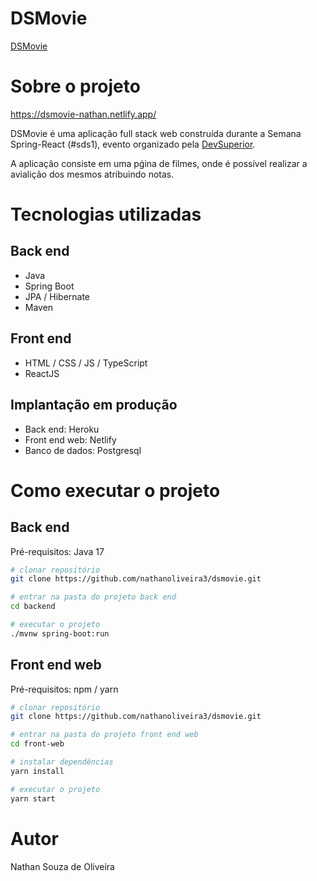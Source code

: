 # DSMovie

[DSMovie](https://dsmovie-nathan.netlify.app/ "Acesse ---> DSMovie")


# Sobre o projeto

https://dsmovie-nathan.netlify.app/

DSMovie é uma aplicação full stack web construída durante a Semana Spring-React (#sds1), evento organizado pela [DevSuperior](https://devsuperior.com "Site da DevSuperior").

A aplicação consiste em uma pǵina de filmes, onde é possível realizar a avialição dos mesmos atribuindo notas.

# Tecnologias utilizadas
## Back end
- Java
- Spring Boot
- JPA / Hibernate
- Maven
## Front end
- HTML / CSS / JS / TypeScript
- ReactJS
## Implantação em produção
- Back end: Heroku
- Front end web: Netlify
- Banco de dados: Postgresql

# Como executar o projeto

## Back end
Pré-requisitos: Java 17

```bash
# clonar repositório
git clone https://github.com/nathanoliveira3/dsmovie.git

# entrar na pasta do projeto back end
cd backend

# executar o projeto
./mvnw spring-boot:run
```

## Front end web
Pré-requisitos: npm / yarn

```bash
# clonar repositório
git clone https://github.com/nathanoliveira3/dsmovie.git

# entrar na pasta do projeto front end web
cd front-web

# instalar dependências
yarn install

# executar o projeto
yarn start
```

# Autor

Nathan Souza de Oliveira